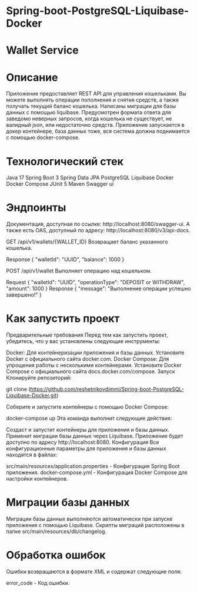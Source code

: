 # Spring-boot-PostgreSQL-Liquibase-Docker

# Wallet Service

# Описание

Приложение предоставляет REST API для управления кошельками. Вы можете выполнять операции пополнения и снятия средств, а также получать текущий баланс кошелька. Написаны миграции для базы данных с помощью liquibase. Предусмотрен формата ответа для заведомо неверных запросов, когда кошелька не существует, не валидный json, или недостаточно средств. Приложение запускается в докер контейнере, база данных тоже, вся система должна поднимается с помощью docker-compose.

# Технологический стек

Java 17
Spring Boot 3
Spring Data JPA
PostgreSQL
Liquibase
Docker
Docker Compose
JUnit 5
Maven
Swagger ui

# Эндпоинты

Документация, доступная по ссылке: http://localhost:8080/swagger-ui. А также есть OAS, доступный по адресу: http://localhost:8080/v3/api-docs.

GET /api/v1/wallets/{WALLET_ID}
Возвращает баланс указанного кошелька.

Response
{
"walletId": "UUID",
"balance": 1000
}

POST /api/v1/wallet
Выполняет операцию над кошельком.

Request
{
"walletId": "UUID",
"operationType": "DEPOSIT or WITHDRAW",
"amount": 1000
}
Response
{
"message": "Выполнение операции успешно завершено!"
}
# Как запустить проект
Предварительные требования
Перед тем как запустить проект, убедитесь, что у вас установлены следующие инструменты:

Docker: Для контейнеризации приложения и базы данных. Установите Docker с официального сайта docker.com.
Docker Compose: Для упрощения работы с несколькими контейнерами. Установите Docker Compose с официального сайта docs.docker.com/compose.
Запуск
Клонируйте репозиторий:

git clone (https://github.com/reshetnikovdimmi/Spring-boot-PostgreSQL-Liquibase-Docker.git)

Соберите и запустите контейнеры с помощью Docker Compose:

docker-compose up
Эта команда выполнит следующие действия:

Создаст и запустит контейнеры для приложения и базы данных.
Применит миграции базы данных через Liquibase.
Приложение будет доступно по адресу http://localhost:8080.
Конфигурация
Все конфигурационные параметры для приложения и базы данных находятся в файлах:

src/main/resources/application.properties - Конфигурация Spring Boot приложения.
docker-compose.yml - Конфигурация Docker Compose для настройки контейнеров.


# Миграции базы данных
Миграции базы данных выполняются автоматически при запуске приложения с помощью Liquibase. Скрипты миграций расположены в папке src/main/resources/db/changelog.

# Обработка ошибок
Ошибки возвращаются в формате XML и содержат следующие поля:

error_code - Код ошибки.
